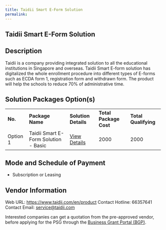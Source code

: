 ```yaml
---
title: Taidii Smart E-Form Solution
permalink: 
---
```


## Taidii Smart E-Form Solution

## Description

Taidii is a company providing integrated solution to all the educational institutions in Singapore and overseas.  Taidii Smart E-form solution has digitalized the whole enrollment procedure into different types of E-forms such as ECDA form 1, registration form and withdrawn form. The product will help the schools to reduce 70% of administrative time.

## Solution Packages Option(s)

<table>
<tr>
<td><b>No.</b></td>
<td><b>Package Name</b></td>
<td><b>Solution Details</b></td>
<td><b>Total Package Cost</b></td>
<td><b>Total Qualifying</b></td>
</tr>
<tr>
<td>Option 1</td>
<td>Taidii Smart E-Form Solution - Basic</td>
<td><a href='https://www.gobusiness.gov.sg/images/psg/Taidii_Smart_E-Form_20210403_Desensitised_Annex_3_Part_1.pdf'>View Details</a></td>
<td>2000</td>
<td>2000</td>
</tr>
</table>

## Mode and Schedule of Payment

 - Subscription or Leasing

## Vendor Information

 Web URL: https://www.taidii.com/en/product 
Contact Hotline: 66357641 
Contact Email: service@taidii.com 


Interested companies can get a quotation from the pre-approved vendor, before applying for the PSG through the <a href='https://www.businessgrants.gov.sg/'>Business Grant Portal (BGP)</a>.
